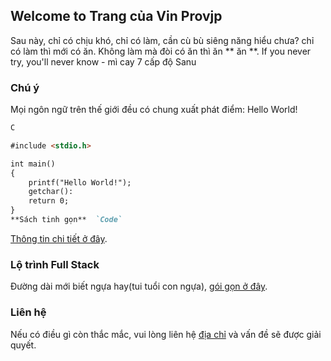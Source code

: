 ## Welcome to Trang của Vin Provjp

Sau này, chỉ có chịu khó, chỉ có làm, cần cù bù siêng năng hiểu chưa? chỉ có làm thì mới có ăn. Không làm mà đòi có ăn thì ăn ** ăn **.
If you never try, you'll never know - mì cay 7 cấp độ Sanu

### Chú ý

Mọi ngôn ngữ trên thế giới đều có chung xuất phát điểm: Hello World!
```markdown
C

#include <stdio.h>

int main()
{
	printf("Hello World!");
	getchar():
	return 0;
}
**Sách tinh gọn**  `Code`
```

[Thông tin chi tiết ở đây](https://www.google.com/).

### Lộ trình Full Stack

Đường dài mới biết ngựa hay(tui tuổi con ngựa), [gói gọn ở đây](https://stackoverflow.com).

### Liên hệ

Nếu có điều gì còn thắc mắc, vui lòng liên hệ [địa chỉ](https://www.facebook.com/me/) và vấn đề sẽ được giải quyết.
